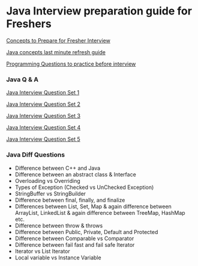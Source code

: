 # Java Interview preparation guide for Freshers

[Concepts to Prepare for Fresher Interview](https://github.com/iamvickyav/preparation/blob/master/Interview/concepts-to-prepare-freshers.md)

[Java concepts last minute refresh guide](https://github.com/iamvickyav/preparation/blob/master/Interview/java-concepts.md)

[Programming Questions to practice before interview](https://github.com/iamvickyav/preparation/blob/master/Interview/programs_for_freshers.md)

### Java Q & A
[Java Interview Question Set 1](https://medium.com/@iamvickyav/java-interview-questions-for-beginners-1-oop-concepts-4c96871905a)

[Java Interview Question Set 2](https://medium.com/@iamvickyav/java-interview-questions-for-beginners-2-java-collections-fb1e8bef5597)

[Java Interview Question Set 3](https://medium.com/@iamvickyav/java-interview-questions-for-beginners-3-java-string-a9c61580b4c6)

[Java Interview Question Set 4](https://medium.com/@iamvickyav/java-interview-questions-for-beginners-4-constructor-exception-handling-generics-multi-8fdd99732bd9)

[Java Interview Question Set 5](https://medium.com/@iamvickyav/java-interview-questions-for-beginners-5-d0800551640c)

### Java Diff Questions

- Difference between C++ and Java
- Difference between an abstract class & Interface
- Overloading vs Overriding
- Types of Exception (Checked vs UnChecked Exception)
- StringBuffer vs StringBuilder
- Difference between final, finally, and finalize
- Differences between List, Set, Map & again difference between ArrayList, LinkedList & again difference between TreeMap, HashMap etc.
- Difference between throw & throws
- Difference between Public, Private, Default and Protected
- Difference between Comparable vs Comparator
- Difference between fail fast and fail safe Iterator
- Iterator vs List Iterator
- Local variable vs Instance Variable
